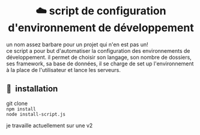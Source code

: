 

<center><h1>☁️ script de configuration d'environnement de développement</h1></center>
<p>un nom assez barbare pour un projet qui n'en est pas un! <br>ce script a pour but d'automatiser la configuration des environnements de développement. 
il permet de choisir son langage, son nombre de dossiers, ses framework, sa base de données, il se charge
de set up l'environnement à la place de l'utilisateur et lance les serveurs.</p>


<h2> 🚀 &nbsp;installation</h2>
<p align="left">
    git clone <br>
    <code>npm install</code> <br>
    <code>node install-script.js</code>
</p>

<p>je travaille actuellement sur une v2</p>
